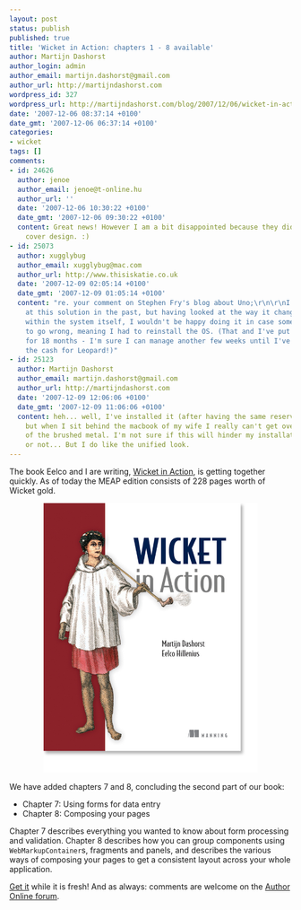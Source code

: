 ```yaml
---
layout: post
status: publish
published: true
title: 'Wicket in Action: chapters 1 - 8 available'
author: Martijn Dashorst
author_login: admin
author_email: martijn.dashorst@gmail.com
author_url: http://martijndashorst.com
wordpress_id: 327
wordpress_url: http://martijndashorst.com/blog/2007/12/06/wicket-in-action-chapters-1-8-available/
date: '2007-12-06 08:37:14 +0100'
date_gmt: '2007-12-06 06:37:14 +0100'
categories:
- wicket
tags: []
comments:
- id: 24626
  author: jenoe
  author_email: jenoe@t-online.hu
  author_url: ''
  date: '2007-12-06 10:30:22 +0100'
  date_gmt: '2007-12-06 09:30:22 +0100'
  content: Great news! However I am a bit disappointed because they did not pick my
    cover design. :)
- id: 25073
  author: xugglybug
  author_email: xugglybug@mac.com
  author_url: http://www.thisiskatie.co.uk
  date: '2007-12-09 02:05:14 +0100'
  date_gmt: '2007-12-09 01:05:14 +0100'
  content: "re. your comment on Stephen Fry's blog about Uno;\r\n\r\nI have looked
    at this solution in the past, but having looked at the way it changes settings
    within the system itself, I wouldn't be happy doing it in case something were
    to go wrong, meaning I had to reinstall the OS. (That and I've put up with it
    for 18 months - I'm sure I can manage another few weeks until I've scraped together
    the cash for Leopard!)"
- id: 25123
  author: Martijn Dashorst
  author_email: martijn.dashorst@gmail.com
  author_url: http://martijndashorst.com
  date: '2007-12-09 12:06:06 +0100'
  date_gmt: '2007-12-09 11:06:06 +0100'
  content: heh... well, I've installed it (after having the same reservation as you),
    but when I sit behind the macbook of my wife I really can't get over the ugliness
    of the brushed metal. I'm not sure if this will hinder my installation of Leopard
    or not... But I do like the unified look.
---
```


The book Eelco and I are writing, [Wicket in Action][1], is getting
together quickly. As of today the MEAP edition consists of 228 pages
worth of Wicket gold.

<p style="text-align:center"><img src="/uploads/wicket_in_action.jpg" alt="Wicket in Action" height="480" /></p>

We have added chapters 7 and 8, concluding the second part of our book:

- Chapter 7: Using forms for data entry
- Chapter 8: Composing your pages

Chapter 7 describes everything you wanted to know about form processing
and validation. Chapter 8 describes how you can group components using
`WebMarkupContainer`s, fragments and panels, and describes the various
ways of composing your pages to get a consistent layout across your
whole application.

[Get it][1] while it is fresh! And as always: comments are welcome on
the [Author Online forum][2].

[1]: http://manning.com/dashorst/
[2]: http://www.manning-sandbox.com/forum.jspa?forumID=328
